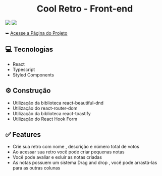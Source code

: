 <h1 align="center">Cool Retro - Front-end</h1>
<img src="https://user-images.githubusercontent.com/85377319/174140918-04f51c73-9da1-44bc-8f2b-785127a50ba7.png"/>
<img src="https://user-images.githubusercontent.com/85377319/174204264-104d2b2a-bd62-4319-bf4e-2bb3ce65d1dd.png"/>
<p>&#10149 <a href="http://cool-retro.vercel.app/">Acesse a Página do Projeto</a></p>
<h2>💻 Tecnologias</h2>
<ul>
  <li>React</li>
  <li>Typescript</li>
  <li>Styled Components</li>
</ul>
<h2>⚙️ Construção</h2>
<ul>
  <li>Utilização da biblioteca react-beautiful-dnd</li>
  <li>Utilização do react-router-dom</li>
  <li>Utilização da biblioteca react-toastify</li>
  <li>Utilização do React Hook Form</li>
</ul>
<h2>✅ Features</h2>
<ul>
  <li>Crie sua retro com nome , descrição e número total de votos</li>
  <li>Ao acessar sua retro você pode criar pequenas notas</li>
  <li>Você pode avaliar e exluir as notas criadas</li>
  <li>As notas possuem um sistema Drag and drop , você pode arrastá-las para as outras colunas</li>
</ul>  


